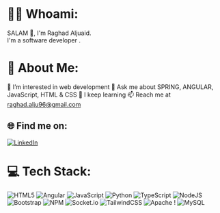 # 👨‍💻 Whoami:

SALAM 👋, I'm Raghad Aljuaid.<br>
I'm a software developer .


# 💫 About Me:

👀 I’m interested in web development
💬 Ask me about SPRING, ANGULAR, JavaScript, HTML & CSS
🌱 I keep learning
📫 Reach me at raghad.alju96@gmail.com


## 🌐 Find me on:
[![LinkedIn](https://img.shields.io/badge/LinkedIn-%230077B5.svg?logo=linkedin&logoColor=white)](https://www.linkedin.com/in/raghad-aljuaid-377224155/) 

# 💻 Tech Stack:
![HTML5](https://img.shields.io/badge/html5-%23E34F26.svg?style=for-the-badge&logo=html5&logoColor=white) ![Angular](https://img.shields.io/badge/angular-%23777BB4.svg?style=for-the-badge&logo=angular&logoColor=white) ![JavaScript](https://img.shields.io/badge/javascript-%23323330.svg?style=for-the-badge&logo=javascript&logoColor=%23F7DF1E) ![Python](https://img.shields.io/badge/python-3670A0?style=for-the-badge&logo=python&logoColor=ffdd54) ![TypeScript](https://img.shields.io/badge/typescript-%23007ACC.svg?style=for-the-badge&logo=typescript&logoColor=white) ![NodeJS](https://img.shields.io/badge/node.js-6DA55F?style=for-the-badge&logo=node.js&logoColor=white) ![Bootstrap](https://img.shields.io/badge/bootstrap-%23563D7C.svg?style=for-the-badge&logo=bootstrap&logoColor=white) ![NPM](https://img.shields.io/badge/NPM-%23000000.svg?style=for-the-badge&logo=npm&logoColor=white) ![Socket.io](https://img.shields.io/badge/Socket.io-black?style=for-the-badge&logo=socket.io&badgeColor=010101) ![TailwindCSS](https://img.shields.io/badge/tailwindcss-%2338B2AC.svg?style=for-the-badge&logo=tailwind-css&logoColor=white) ![Apache](https://img.shields.io/badge/apache-%23D42029.svg?style=for-the-badge&logo=apache&logoColor=white) ! ![MySQL](https://img.shields.io/badge/mysql-%2300f.svg?style=for-the-badge&logo=mysql&logoColor=white)


